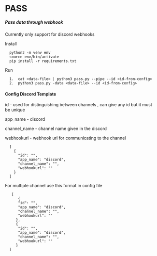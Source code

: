 # PASS
#####  Pass data through webhook
  
  Currently only support for discord webhooks
  
  
  Install
      
      python3 -m venv env
      source env/bin/activate
      pip install -r requirements.txt

  Run
    
      1.  cat <data-file> | python3 pass.py --pipe --id <id-from-config>
      2.  python3 pass.py -data <data-file> --id <id-from-config>

 #### Config Discord Template
 
  id - used for distinguishing between channels , can give any id but it must be unique

  app_name - discord

  channel_name - channel name given in the discord

  webhookurl - webhook url for communicating to the channel 
 
      [
        {
          "id": "",
          "app_name": "discord",
          "channel_name": "",
          "webhookurl": ""
        }
      ]
  For multiple channel use this format in config file 
       
       [
          {
          "id": "",
          "app_name": "discord",
          "channel_name": "",
          "webhookurl": ""
         },
         {
          "id": "",
          "app_name": "discord",
          "channel_name": "",
          "webhookurl": ""
         }
      ]
